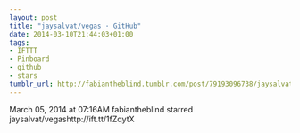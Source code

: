 ```yaml
---
layout: post
title: "jaysalvat/vegas · GitHub"
date: 2014-03-10T21:44:03+01:00
tags:
- IFTTT
- Pinboard
- github
- stars
tumblr_url: http://fabiantheblind.tumblr.com/post/79193096738/jaysalvat-vegas-github
---
```

March 05, 2014 at 07:16AM
fabiantheblind starred jaysalvat/vegashttp://ift.tt/1fZqytX

